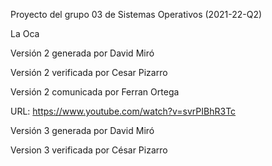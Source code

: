 Proyecto del grupo 03 de Sistemas Operativos (2021-22-Q2)

La Oca

Versión 2 generada por David Miró

Versión 2 verificada por Cesar Pizarro

Versión 2 comunicada por Ferran Ortega

URL: https://www.youtube.com/watch?v=svrPIBhR3Tc



Versión 3 generada por David Miró

Version 3 verificada por César Pizarro
